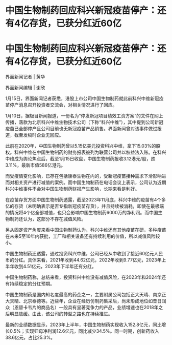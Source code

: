 # 中国生物制药回应科兴新冠疫苗停产：还有4亿存货，已获分红近60亿

# 中国生物制药回应科兴新冠疫苗停产：还有4亿存货，已获分红近60亿

界面新闻记者 | 黄华

界面新闻编辑 | 谢欣

1月15日，界面新闻记者获悉，港股上市公司中国生物制药就此前科兴中维新冠疫苗停产消息召开投资者交流会，对相关情况进行了回应。

1月10日，据极目新闻报道，一份名为“停发新冠项目绩效工资方案”的文件在网上传播，落款为北京科兴中维生物技术公司（下称“科兴中维”），其中提到公司新冠疫苗已全部停产且公司目前也无新冠疫苗产品销售。界面新闻曾对该事件做过报道，截至发稿时企业无回应。

此前在2020年，中国生物制药曾以5.15亿美元投资科兴中维，拿下15.03%的股权。科兴中维在中国生物制药的财务报表被列为联营公司并以权益法入账。在科兴中维成为舆论焦点后，截至1月15日收盘，中国生物制药报收3.12港元/股，跌3.11%，最新市值586亿港元。

而受疫情变化影响，已存在包括康泰生物在内的，受新冠疫苗接种需求下滑影响进而对相关资产进行减值的案例。而中国生物制药在电话会议上表示，公司认为近期科兴中维事件不会对中国生物制药财报产生影响，长期来看是利好。

在疫苗存货方面中国生物制药透露，截至2023年11月底，科兴中维的疫苗有4个多亿的存货（未明确表示是否专指新冠疫苗存货），并且持续被消耗，即使在最极端的情况将4个亿全部减值，也只会影响中国生物制药6000万的净利润。而中国生物制药还认为，这部分不存在减值风险。

另从固定资产角度来看中国生物制药认为，科兴中维还有其他疫苗在研，多种疫苗在未来5至10年内获批，工厂和相关设备还有持续利用的价值，所以减值风险较小。

中国生物制药还透露，通过投资科兴中维，公司已经从中收到了接近60亿元人民币的分红。具体来看，2021年收到44.62亿元，2022年收到9.77亿元，2023年上半年收到4.51亿元，2023年下半年还有分红。

中国生物制药称，总结来看，投资科兴中维没有减值风险，在2023年和2024年还有持续稳定的分红预期。

中国生物制药是国内知名度最高的药企之一，主要附属公司包括正大天晴、南京正大天晴、北京泰德等。近些年，企业在经历仿制药集采后，尚未形成地位如昔日润众（恩替卡韦片的商品名）一般具有显著竞争力的产品，业绩增速也在2018年之后明显放缓。由此，该公司的转型之路也在持续推进。

最新的业绩数据显示，2023年上半年，中国生物制药实现收入152.8亿元，同比增长0.5%；实现归母净利润12.6亿元，同比减少34.5%。同一时期，创新药收入38.6亿元，占比25.3%。

